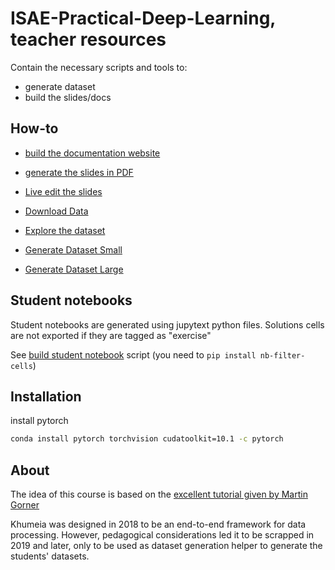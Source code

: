 # ISAE-Practical-Deep-Learning, teacher resources

Contain the necessary scripts and tools to:
- generate dataset
- build the slides/docs

## How-to

- [build the documentation website](./build_docs_site.sh)
- [generate the slides in PDF](./build_docs_pdf.sh)
- [Live edit the slides](./build_docs_serve.sh)

- [Download Data](./get_data.py)
- [Explore the dataset](./data_exploration.py)
- [Generate Dataset Small](./generate_student_dataset_toy.py)
- [Generate Dataset Large](./generate_student_dataset_large.py)

## Student notebooks

Student notebooks are generated using jupytext python files. Solutions cells are not exported if they are tagged as "exercise"

See [build student notebook](./build_student_notebooks.sh) script (you need to `pip install nb-filter-cells`)

## Installation

install pytorch

```bash
conda install pytorch torchvision cudatoolkit=10.1 -c pytorch
```

## About

The idea of this course is based on the [excellent tutorial given by Martin Gorner](https://github.com/GoogleCloudPlatform/tensorflow-without-a-phd/tree/master/tensorflow-planespotting)

Khumeia was designed in 2018 to be an end-to-end framework for data processing. However, pedagogical considerations led it to be scrapped in 2019 and later, only to be used as dataset generation helper to generate the students' datasets.
